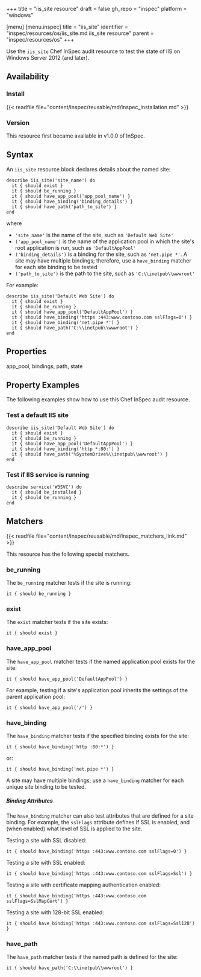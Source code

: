 +++
title = "iis_site resource"
draft = false
gh_repo = "inspec"
platform = "windows"

[menu]
  [menu.inspec]
    title = "iis_site"
    identifier = "inspec/resources/os/iis_site.md iis_site resource"
    parent = "inspec/resources/os"
+++

Use the `iis_site` Chef InSpec audit resource to test the state of IIS on Windows Server 2012 (and later).

## Availability

### Install

{{< readfile file="content/inspec/reusable/md/inspec_installation.md" >}}

### Version

This resource first became available in v1.0.0 of InSpec.

## Syntax

An `iis_site` resource block declares details about the named site:

    describe iis_site('site_name') do
      it { should exist }
      it { should be_running }
      it { should have_app_pool('app_pool_name') }
      it { should have_binding('binding_details') }
      it { should have_path('path_to_site') }
    end

where

- `'site_name'` is the name of the site, such as `'Default Web Site'`
- `('app_pool_name')` is the name of the application pool in which the site's root application is run, such as `'DefaultAppPool'`
- `('binding_details')` is a binding for the site, such as `'net.pipe *'`. A site may have multiple bindings; therefore, use a `have_binding` matcher for each site binding to be tested
- `('path_to_site')` is the path to the site, such as `'C:\\inetpub\\wwwroot'`

For example:

    describe iis_site('Default Web Site') do
      it { should exist }
      it { should be_running }
      it { should have_app_pool('DefaultAppPool') }
      it { should have_binding('https :443:www.contoso.com sslFlags=0') }
      it { should have_binding('net.pipe *') }
      it { should have_path('C:\\inetpub\\wwwroot') }
    end

## Properties

app_pool, bindings, path, state

## Property Examples

The following examples show how to use this Chef InSpec audit resource.

### Test a default IIS site

    describe iis_site('Default Web Site') do
      it { should exist }
      it { should be_running }
      it { should have_app_pool('DefaultAppPool') }
      it { should have_binding('http *:80:') }
      it { should have_path('%SystemDrive%\\inetpub\\wwwroot') }
    end

### Test if IIS service is running

    describe service('W3SVC') do
      it { should be_installed }
      it { should be_running }
    end

## Matchers

{{< readfile file="content/inspec/reusable/md/inspec_matchers_link.md" >}}

This resource has the following special matchers.

### be_running

The `be_running` matcher tests if the site is running:

    it { should be_running }

### exist

The `exist` matcher tests if the site exists:

    it { should exist }

### have_app_pool

The `have_app_pool` matcher tests if the named application pool exists for the site:

    it { should have_app_pool('DefaultAppPool') }

For example, testing if a site's application pool inherits the settings of the parent application pool:

    it { should have_app_pool('/') }

### have_binding

The `have_binding` matcher tests if the specified binding exists for the site:

    it { should have_binding('http :80:*') }

or:

    it { should have_binding('net.pipe *') }

A site may have multiple bindings; use a `have_binding` matcher for each unique site binding to be tested.

##### Binding Attributes

The `have_binding` matcher can also test attributes that are defined for a site binding. For example, the `sslFlags` attribute defines if SSL is enabled, and (when enabled) what level of SSL is applied to the site.

Testing a site with SSL disabled:

    it { should have_binding('https :443:www.contoso.com sslFlags=0') }

Testing a site with SSL enabled:

    it { should have_binding('https :443:www.contoso.com sslFlags=Ssl') }

Testing a site with certificate mapping authentication enabled:

    it { should have_binding('https :443:www.contoso.com sslFlags=SslMapCert') }

Testing a site with 128-bit SSL enabled:

    it { should have_binding('https :443:www.contoso.com sslFlags=Ssl128') }

### have_path

The `have_path` matcher tests if the named path is defined for the site:

    it { should have_path('C:\\inetpub\\wwwroot') }
